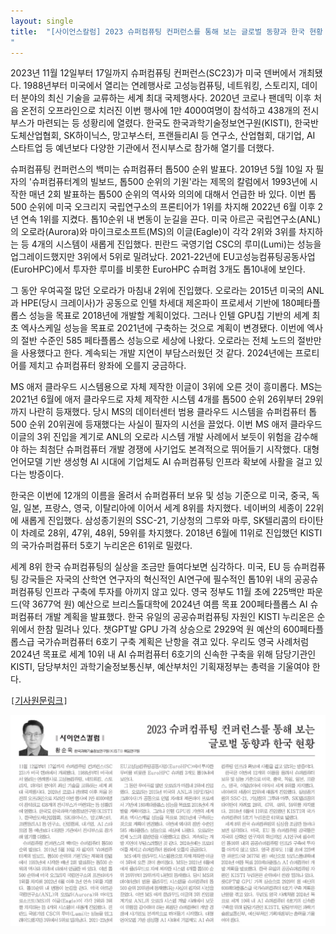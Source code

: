 ```yaml
---
layout: single
title:  "[사이언스칼럼] 2023 슈퍼컴퓨팅 컨퍼런스를 통해 보는 글로벌 동향과 한국 현황
"
---
```

2023년 11월 12일부터 17일까지 슈퍼컴퓨팅 컨퍼런스(SC23)가 미국 덴버에서 개최됐다. 1988년부터 미국에서 열리는 연례행사로 고성능컴퓨팅, 네트워킹, 스토리지, 데이터 분야의 최신 기술을 교류하는 세계 최대 국제행사다. 2020년 코로나 팬데믹 이후 처음 온전히 오프라인으로 치러진 이번 행사에 1만 4000여명이 참석하고 438개의 전시부스가 마련되는 등 성황리에 열렸다. 한국도 한국과학기술정보연구원(KISTI), 한국반도체산업협회, SK하이닉스, 망고부스터, 프랜들리AI 등 연구소, 산업협회, 대기업, AI 스타트업 등 예년보다 다양한 기관에서 전시부스로 참가해 열기를 더했다.

슈퍼컴퓨팅 컨퍼런스의 백미는 슈퍼컴퓨터 톱500 순위 발표다. 2019년 5월 10일 자 필자의 '슈퍼컴퓨터계의 빌보드, 톱500 순위의 기원'라는 제목의 칼럼에서 1993년에 시작한 매년 2회 발표하는 톱500 순위의 역사와 의의에 대해서 언급한 바 있다. 이번 톱500 순위에 미국 오크리지 국립연구소의 프론티어가 1위를 차지해 2022년 6월 이후 2년 연속 1위를 지켰다. 톱10순위 내 변동이 눈길을 끈다. 미국 아르곤 국립연구소(ANL)의 오로라(Aurora)와 마이크로소프트(MS)의 이글(Eagle)이 각각 2위와 3위를 차지하는 등 4개의 시스템이 새롭게 진입했다. 핀란드 국영기업 CSC의 루미(Lumi)는 성능을 업그레이드했지만 3위에서 5위로 밀려났다. 2021-22년에 EU고성능컴퓨팅공동사업(EuroHPC)에서 투자한 루미를 비롯한 EuroHPC 슈퍼컴 3개도 톱10내에 보인다.

그 동안 우여곡절 많던 오로라가 마침내 2위에 진입했다. 오로라는 2015년 미국의 ANL과 HPE(당시 크레이사)가 공동으로 인텔 차세대 제온파이 프로세서 기반에 180페타플롭스 성능을 목표로 2018년에 개발할 계획이었다. 그러나 인텔 GPU칩 기반의 세계 최초 엑사스케일 성능을 목표로 2021년에 구축하는 것으로 계획이 변경됐다. 이번에 엑사의 절반 수준인 585 페타플롭스 성능으로 세상에 나왔다. 오로라는 전체 노드의 절반만을 사용했다고 한다. 계속되는 개발 지연이 부담스러웠던 것 같다. 2024년에는 프로티어를 제치고 슈퍼컴퓨터 왕좌에 오를지 궁금하다.

MS 애저 클라우드 시스템용으로 자체 제작한 이글이 3위에 오른 것이 흥미롭다. MS는 2021년 6월에 애저 클라우드로 자체 제작한 시스템 4개를 톱500 순위 26위부터 29위까지 나란히 등재했다. 당시 MS의 데이터센터 범용 클라우드 시스템을 슈퍼컴퓨터 톱500 순위 20위권에 등재했다는 사실이 필자의 시선을 끌었다. 이번 MS 애저 클라우드 이글의 3위 진입을 계기로 ANL의 오로라 시스템 개발 사례에서 보듯이 위험을 감수해야 하는 최첨단 슈퍼컴퓨터 개발 경쟁에 사기업도 본격적으로 뛰어들기 시작했다. 대형언어모델 기반 생성형 AI 시대에 기업체도 AI 슈퍼컴퓨팅 인프라 확보에 사활을 걸고 있다는 방증이다.

한국은 이번에 12개의 이름을 올려서 슈퍼컴퓨터 보유 및 성능 기준으로 미국, 중국, 독일, 일본, 프랑스, 영국, 이탈리아에 이어서 세계 8위를 차지했다. 네이버의 세종이 22위에 새롭게 진입했다. 삼성종기원의 SSC-21, 기상청의 그루와 마루, SK텔리콤의 타이탄이 차례로 28위, 47위, 48위, 59위를 차지했다. 2018년 6월에 11위로 진입했던 KISTI의 국가슈퍼컴퓨터 5호기 누리온은 61위로 밀렸다.

세계 8위 한국 슈퍼컴퓨팅의 실상을 조금만 들여다보면 심각하다. 미국, EU 등 슈퍼컴퓨팅 강국들은 자국의 산학연 연구자의 혁신적인 AI연구에 필수적인 톱10위 내의 공공슈퍼컴퓨팅 인프라 구축에 투자를 아끼지 않고 있다. 영국 정부도 11월 초에 225백만 파운드(약 3677억 원) 예산으로 브리스톨대학에 2024년 여름 목표 200페타플롭스 AI 슈퍼컴퓨터 개발 계획을 발표했다. 한국 유일의 공공슈퍼컴퓨팅 자원인 KISTI 누리온은 순위에서 한참 밀려나 있다. 챗GPT발 GPU 가격 상승으로 2929억 원 예산의 600페타플롭스급 국가슈퍼컴퓨터 6호기 구축 계획은 난항을 겪고 있다. 우리도 영국 사례처럼 2024년 목표로 세계 10위 내 AI 슈퍼컴퓨터 6호기의 신속한 구축을 위해 담당기관인 KISTI, 담당부처인 과학기술정보통신부, 예산부처인 기획재정부는 총력을 기울여야 한다. 


`[`[기사원문링크](https://www.joongdo.co.kr/web/view.php?key=20231130010009883)`]`

![](/images/joongdo/2023-12-01.png)

